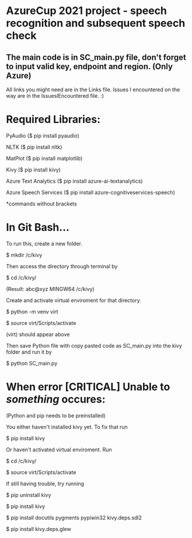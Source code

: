 # AzureCup 2021 project - speech recognition and subsequent speech check

## The main code is in SC_main.py file, don't forget to input valid key, endpoint and region. (Only Azure)

All links you might need are in the Links file. Issues I encountered on the way are in the IssuesIEncountered file. :)

# Required Libraries: 

PyAudio ($ pip install pyaudio)

NLTK ($ pip install nltk)

MatPlot ($ pip install matplotlib)

Kivy ($ pip install kivy)

Azure Text Analytics ($ pip install azure-ai-textanalytics)

Azure Speech Services ($ pip install azure-cognitiveservices-speech)

*commands without brackets

# In Git Bash...
To run this, create a new folder.

  $ mkdir /c/kivy

Then access the directory through terminal by

  $ cd /c/kivy/

(Result: abc@xyz MINGW64 /c/kivy)

Create and activate virtual enviroment for that directory.

  $ python -m venv virt

  $ source virt/Scripts/activate

(virt) should appear above

Then save Python file with copy pasted code as SC_main.py into the kivy folder and run it by

  $ python SC_main.py
  

# When error [CRITICAL] Unable to *something* occures:
(Python and pip needs to be preinstalled)

You either haven't installed kivy yet. To fix that run 

  $ pip install kivy

Or haven't activated virtual enviroment. Run

  $ cd /c/kivy/

  $ source virt/Scripts/activate


If still having trouble, try running 

  $ pip uninstall kivy

  $ pip install kivy

  $ pip install docutils pygments pypiwin32 kivy.deps.sdl2

  $ pip install kivy.deps.glew




